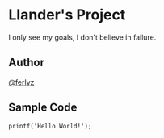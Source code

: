 # Llander's Project
I only see my goals, I don't believe in failure.
## Author
[@ferlyz](https://github.com/ferlyz)
## Sample Code
`printf('Hello World!');`
